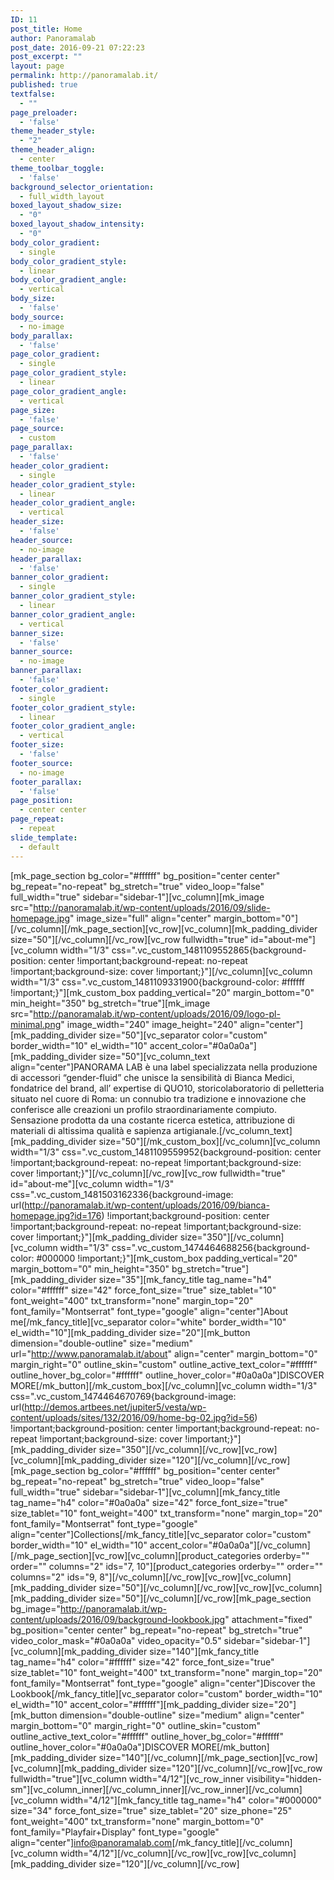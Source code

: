 ```yaml
---
ID: 11
post_title: Home
author: Panoramalab
post_date: 2016-09-21 07:22:23
post_excerpt: ""
layout: page
permalink: http://panoramalab.it/
published: true
textfalse:
  - ""
page_preloader:
  - 'false'
theme_header_style:
  - "2"
theme_header_align:
  - center
theme_toolbar_toggle:
  - 'false'
background_selector_orientation:
  - full_width_layout
boxed_layout_shadow_size:
  - "0"
boxed_layout_shadow_intensity:
  - "0"
body_color_gradient:
  - single
body_color_gradient_style:
  - linear
body_color_gradient_angle:
  - vertical
body_size:
  - 'false'
body_source:
  - no-image
body_parallax:
  - 'false'
page_color_gradient:
  - single
page_color_gradient_style:
  - linear
page_color_gradient_angle:
  - vertical
page_size:
  - 'false'
page_source:
  - custom
page_parallax:
  - 'false'
header_color_gradient:
  - single
header_color_gradient_style:
  - linear
header_color_gradient_angle:
  - vertical
header_size:
  - 'false'
header_source:
  - no-image
header_parallax:
  - 'false'
banner_color_gradient:
  - single
banner_color_gradient_style:
  - linear
banner_color_gradient_angle:
  - vertical
banner_size:
  - 'false'
banner_source:
  - no-image
banner_parallax:
  - 'false'
footer_color_gradient:
  - single
footer_color_gradient_style:
  - linear
footer_color_gradient_angle:
  - vertical
footer_size:
  - 'false'
footer_source:
  - no-image
footer_parallax:
  - 'false'
page_position:
  - center center
page_repeat:
  - repeat
slide_template:
  - default
---
```

[mk_page_section bg_color="#ffffff" bg_position="center center" bg_repeat="no-repeat" bg_stretch="true" video_loop="false" full_width="true" sidebar="sidebar-1"][vc_column][mk_image src="http://panoramalab.it/wp-content/uploads/2016/09/slide-homepage.jpg" image_size="full" align="center" margin_bottom="0"][/vc_column][/mk_page_section][vc_row][vc_column][mk_padding_divider size="50"][/vc_column][/vc_row][vc_row fullwidth="true" id="about-me"][vc_column width="1/3" css=".vc_custom_1481109552865{background-position: center !important;background-repeat: no-repeat !important;background-size: cover !important;}"][/vc_column][vc_column width="1/3" css=".vc_custom_1481109331900{background-color: #ffffff !important;}"][mk_custom_box padding_vertical="20" margin_bottom="0" min_height="350" bg_stretch="true"][mk_image src="http://panoramalab.it/wp-content/uploads/2016/09/logo-pl-minimal.png" image_width="240" image_height="240" align="center"][mk_padding_divider size="50"][vc_separator color="custom" border_width="10" el_width="10" accent_color="#0a0a0a"][mk_padding_divider size="50"][vc_column_text align="center"]PANORAMA LAB è una label specializzata nella produzione di accessori “gender-fluid” che unisce la sensibilità di Bianca Medici, fondatrice del brand, all’ expertise di QUO10, storicolaboratorio di pelletteria situato nel cuore di Roma: un connubio tra tradizione e innovazione che conferisce alle creazioni un profilo straordinariamente compiuto. Sensazione prodotta da una costante ricerca estetica, attribuzione di materiali di altissima qualità e sapienza artigianale.[/vc_column_text][mk_padding_divider size="50"][/mk_custom_box][/vc_column][vc_column width="1/3" css=".vc_custom_1481109559952{background-position: center !important;background-repeat: no-repeat !important;background-size: cover !important;}"][/vc_column][/vc_row][vc_row fullwidth="true" id="about-me"][vc_column width="1/3" css=".vc_custom_1481503162336{background-image: url(http://panoramalab.it/wp-content/uploads/2016/09/bianca-homepage.jpg?id=176) !important;background-position: center !important;background-repeat: no-repeat !important;background-size: cover !important;}"][mk_padding_divider size="350"][/vc_column][vc_column width="1/3" css=".vc_custom_1474464688256{background-color: #000000 !important;}"][mk_custom_box padding_vertical="20" margin_bottom="0" min_height="350" bg_stretch="true"][mk_padding_divider size="35"][mk_fancy_title tag_name="h4" color="#ffffff" size="42" force_font_size="true" size_tablet="10" font_weight="400" txt_transform="none" margin_top="20" font_family="Montserrat" font_type="google" align="center"]About me[/mk_fancy_title][vc_separator color="white" border_width="10" el_width="10"][mk_padding_divider size="20"][mk_button dimension="double-outline" size="medium" url="http://www.panoramalab.it/about" align="center" margin_bottom="0" margin_right="0" outline_skin="custom" outline_active_text_color="#ffffff" outline_hover_bg_color="#ffffff" outline_hover_color="#0a0a0a"]DISCOVER MORE[/mk_button][/mk_custom_box][/vc_column][vc_column width="1/3" css=".vc_custom_1474464670769{background-image: url(http://demos.artbees.net/jupiter5/vesta/wp-content/uploads/sites/132/2016/09/home-bg-02.jpg?id=56) !important;background-position: center !important;background-repeat: no-repeat !important;background-size: cover !important;}"][mk_padding_divider size="350"][/vc_column][/vc_row][vc_row][vc_column][mk_padding_divider size="120"][/vc_column][/vc_row][mk_page_section bg_color="#ffffff" bg_position="center center" bg_repeat="no-repeat" bg_stretch="true" video_loop="false" full_width="true" sidebar="sidebar-1"][vc_column][mk_fancy_title tag_name="h4" color="#0a0a0a" size="42" force_font_size="true" size_tablet="10" font_weight="400" txt_transform="none" margin_top="20" font_family="Montserrat" font_type="google" align="center"]Collections[/mk_fancy_title][vc_separator color="custom" border_width="10" el_width="10" accent_color="#0a0a0a"][/vc_column][/mk_page_section][vc_row][vc_column][product_categories orderby="" order="" columns="2" ids="7, 10"][product_categories orderby="" order="" columns="2" ids="9, 8"][/vc_column][/vc_row][vc_row][vc_column][mk_padding_divider size="50"][/vc_column][/vc_row][vc_row][vc_column][mk_padding_divider size="50"][/vc_column][/vc_row][mk_page_section bg_image="http://panoramalab.it/wp-content/uploads/2016/09/background-lookbook.jpg" attachment="fixed" bg_position="center center" bg_repeat="no-repeat" bg_stretch="true" video_color_mask="#0a0a0a" video_opacity="0.5" sidebar="sidebar-1"][vc_column][mk_padding_divider size="140"][mk_fancy_title tag_name="h4" color="#ffffff" size="42" force_font_size="true" size_tablet="10" font_weight="400" txt_transform="none" margin_top="20" font_family="Montserrat" font_type="google" align="center"]Discover the Lookbook[/mk_fancy_title][vc_separator color="custom" border_width="10" el_width="10" accent_color="#ffffff"][mk_padding_divider size="20"][mk_button dimension="double-outline" size="medium" align="center" margin_bottom="0" margin_right="0" outline_skin="custom" outline_active_text_color="#ffffff" outline_hover_bg_color="#ffffff" outline_hover_color="#0a0a0a"]DISCOVER MORE[/mk_button][mk_padding_divider size="140"][/vc_column][/mk_page_section][vc_row][vc_column][mk_padding_divider size="120"][/vc_column][/vc_row][vc_row fullwidth="true"][vc_column width="4/12"][vc_row_inner visibility="hidden-sm"][vc_column_inner][/vc_column_inner][/vc_row_inner][/vc_column][vc_column width="4/12"][mk_fancy_title tag_name="h4" color="#000000" size="34" force_font_size="true" size_tablet="20" size_phone="25" font_weight="400" txt_transform="none" margin_bottom="0" font_family="Playfair+Display" font_type="google" align="center"]<a href="mailto:info@panoramalab.com">info@panoramalab.com</a>[/mk_fancy_title][/vc_column][vc_column width="4/12"][/vc_column][/vc_row][vc_row][vc_column][mk_padding_divider size="120"][/vc_column][/vc_row]